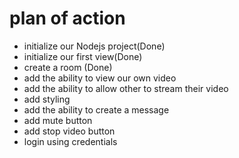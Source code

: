 # plan of action
- initialize our Nodejs project(Done)
- initialize our first view(Done)
- create a room (Done)
- add the ability to view our own video
- add the ability to allow other to stream their video
- add styling 
- add the ability to create a message
- add mute button 
- add stop video button 
- login using credentials
